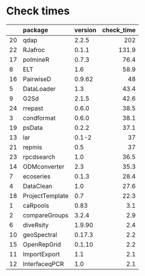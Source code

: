 # Check times

|   |package         |version | check_time|
|:--|:---------------|:-------|----------:|
|20 |qdap            |2.2.5   |        202|
|22 |RJafroc         |0.1.1   |      131.9|
|17 |polmineR        |0.7.3   |       76.4|
|8  |ELT             |1.6     |       58.9|
|16 |PairwiseD       |0.9.62  |         48|
|5  |DataLoader      |1.3     |       43.4|
|9  |G2Sd            |2.1.5   |       42.6|
|24 |rrepast         |0.6.0   |       38.5|
|3  |condformat      |0.6.0   |       38.1|
|19 |psData          |0.2.2   |       37.1|
|13 |lar             |0.1-2   |         37|
|21 |repmis          |0.5     |         37|
|23 |rpcdsearch      |1.0     |       36.5|
|14 |ODMconverter    |2.3     |       35.3|
|7  |ecoseries       |0.1.3   |       28.4|
|4  |DataClean       |1.0     |       27.6|
|18 |ProjectTemplate |0.7     |       22.3|
|1  |caRpools        |0.83    |        3.1|
|2  |compareGroups   |3.2.4   |        2.9|
|6  |diveRsity       |1.9.90  |        2.4|
|10 |geoSpectral     |0.17.3  |        2.2|
|15 |OpenRepGrid     |0.1.10  |        2.2|
|11 |ImportExport    |1.1     |        2.1|
|12 |InterfaceqPCR   |1.0     |        2.1|


